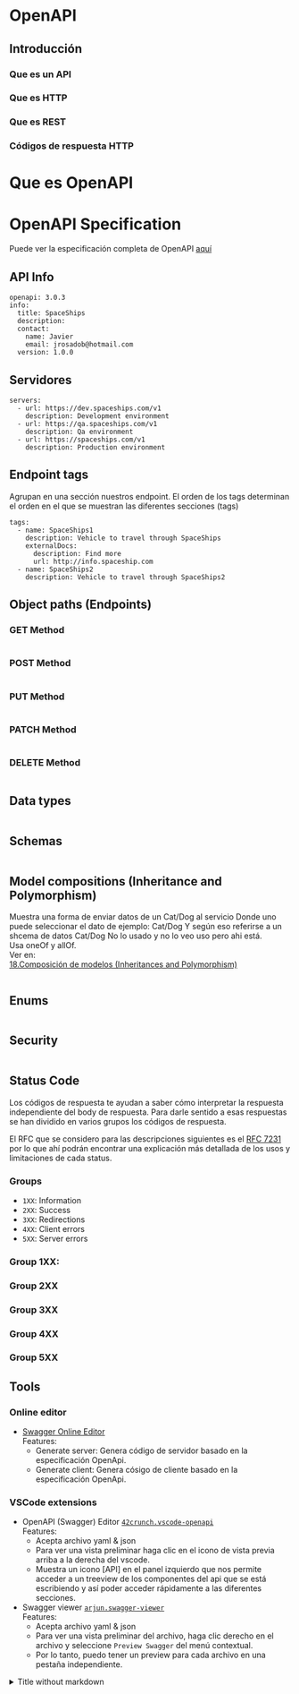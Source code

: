 # OpenAPI

## Introducción
### Que es un API

### Que es HTTP

### Que es REST

### Códigos de respuesta HTTP

# Que es OpenAPI

# OpenAPI Specification
Puede ver la especificación completa de OpenAPI [aquí](https://swagger.io/specification/v3/)



## API Info
~~~
openapi: 3.0.3
info:
  title: SpaceShips
  description: 
  contact:
    name: Javier
    email: jrosadob@hotmail.com
  version: 1.0.0

~~~

## Servidores
~~~
servers:
  - url: https://dev.spaceships.com/v1
    description: Development environment  
  - url: https://qa.spaceships.com/v1
    description: Qa environment
  - url: https://spaceships.com/v1
    description: Production environment
~~~

## Endpoint tags
Agrupan en una sección nuestros endpoint.
El orden de los tags determinan el orden en el que se muestran las diferentes secciones (tags)
~~~
tags:
  - name: SpaceShips1
    description: Vehicle to travel through SpaceShips
    externalDocs:
      description: Find more
      url: http://info.spaceship.com
  - name: SpaceShips2
    description: Vehicle to travel through SpaceShips2
~~~

## Object paths (Endpoints)
### GET Method
~~~
~~~

### POST Method
~~~
~~~

### PUT Method
~~~
~~~

### PATCH Method
~~~
~~~

### DELETE Method
~~~
~~~

## Data types
~~~
~~~

## Schemas
~~~
~~~


## Model compositions (Inheritance and Polymorphism)
Muestra una forma de enviar datos de un Cat/Dog al servicio
Donde uno puede seleccionar el dato de ejemplo: Cat/Dog
Y según eso referirse a un shcema de datos Cat/Dog
No lo usado y no lo veo uso pero ahi está.  
Usa oneOf y allOf.  
Ver en:  
[18.Composición de modelos (Inheritances and Polymorphism)][Video18]
~~~
~~~

## Enums
~~~

~~~

## Security
~~~

~~~

## Status Code
Los códigos de respuesta te ayudan a saber cómo interpretar la respuesta independiente del body de respuesta. Para darle sentido a esas respuestas se han dividido en varios grupos los códigos de respuesta. 

El RFC que se considero para las descripciones siguientes es el [RFC 7231][RFC 7231] por lo que ahí podrán encontrar una explicación más detallada de los usos y limitaciones de cada status.
### Groups
+ `1XX`: Information
+ `2XX`: Success
+ `3XX`: Redirections
+ `4XX`: Client errors
+ `5XX`: Server errors

### Group 1XX: 

### Group 2XX

### Group 3XX

### Group 4XX

### Group 5XX

## Tools

### Online editor
+ [Swagger Online Editor][SwaggerOnLineEditor]  
Features:
  + Generate server: Genera código de servidor basado en la especificación OpenApi.
  + Generate client: Genera cósigo de cliente basado en la especificación OpenApi.

### VSCode extensions
+ OpenAPI (Swagger) Editor [`42crunch.vscode-openapi`][SwaggerEditor]  
Features:
  + Acepta archivo yaml & json
  + Para ver una vista preliminar haga clic en el icono de vista previa arriba a la derecha del vscode.
  + Muestra un icono [API] en el panel izquierdo que nos permite acceder a un treeview de los componentes del api que se está escribiendo y así poder acceder rápidamente a las diferentes secciones.
+ Swagger viewer [`arjun.swagger-viewer`][SwaggerViewer]  
Features:  
  + Acepta archivo yaml & json
  + Para ver una vista preliminar del archivo, haga clic derecho en el archivo y seleccione `Preview Swagger` del menú contextual.
  + Por lo tanto, puedo tener un preview para cada archivo en una pestaña independiente.



<details>
  <summary>Title without markdown</summary>
  Details with markdown, only show at clic on title
</details>


[RFC 7231]: https://datatracker.ietf.org/doc/html/rfc7231#section-6.1
[SwaggerEditor]: https://marketplace.visualstudio.com/items?itemName=42Crunch.vscode-openapi
[SwaggerViewer]: https://marketplace.visualstudio.com/items?itemName=Arjun.swagger-viewer
[SwaggerOnlineEditor]: https://editor.swagger.io/

[Video18]: https://www.udemy.com/course/diseno-apis-openapi/learn/lecture/18639366#overview
